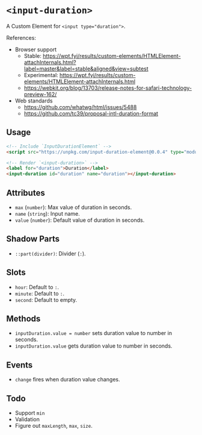 # `<input-duration>`

A Custom Element for `<input type="duration">`.

References:

- Browser support
  - Stable: https://wpt.fyi/results/custom-elements/HTMLElement-attachInternals.html?label=master&label=stable&aligned&view=subtest
  - Experimental: https://wpt.fyi/results/custom-elements/HTMLElement-attachInternals.html
  - https://webkit.org/blog/13703/release-notes-for-safari-technology-preview-162/
- Web standards
  - https://github.com/whatwg/html/issues/5488
  - https://github.com/tc39/proposal-intl-duration-format

## Usage

```html
<!-- Include `InputDurationElement` -->
<script src="https://unpkg.com/input-duration-element@0.0.4" type="module"></script>

<!-- Render `<input-duration>` -->
<label for="duration">Duration</label>
<input-duration id="duration" name="duration"></input-duration>
```

## Attributes

- `max` (`number`): Max value of duration in seconds.
- `name` (`string`): Input name.
- `value` (`number`): Default value of duration in seconds.

## Shadow Parts

- `::part(divider)`: Divider (`:`).

## Slots

- `hour`: Default to `:`.
- `minute`: Default to `:`.
- `second`:  Default to empty.

## Methods

- `inputDuration.value = number` sets duration value to number in seconds.
- `inputDuration.value` gets duration value to number in seconds.

## Events

- `change` fires when duration value changes.

## Todo

- Support `min`
- Validation
- Figure out `maxLength`, `max`, `size`.
